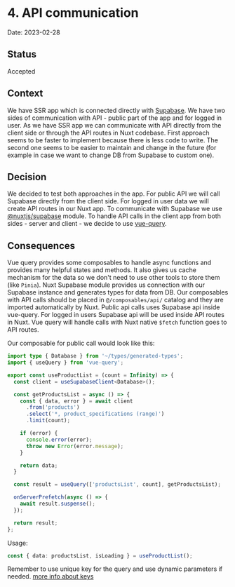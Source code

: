 # 4. API communication

Date: 2023-02-28

## Status

Accepted

## Context

We have SSR app which is connected directly with [Supabase](https://supabase.com/).
We have two sides of communication with API - public part of the app and for logged in user.
As we have SSR app we can communicate with API directly from the client side or through the API routes in Nuxt codebase. First approach seems to be faster to implement because there is less code to write. The second one seems to be easier to maintain and change in the future (for example in case we want to change DB from Supabase to custom one).

## Decision

We decided to test both approaches in the app.
For public API we will call Supabase directly from the client side. For logged in user data we will create API routes in our Nuxt app.
To communicate with Supabase we use [@nuxtjs/supabase](https://nuxt.com/modules/supabase) module. To handle API calls in the client app from both sides - server and client - we decide to use [vue-query](https://vue-query.vercel.app/).

## Consequences

Vue query provides some composables to handle async functions and provides many helpful states and methods. It also gives us cache mechanism for the data so we don't need to use other tools to store them (like `Pinia`).
Nuxt Supabase module provides us connection with our Supabase instance and generates types for data from DB.
Our composables with API calls should be placed in `@/composables/api/` catalog and they are imported automatically by Nuxt. Public api calls uses Supabase api inside vue-query. For logged in users Supabase api will be used inside API routes in Nuxt. Vue query will handle calls with Nuxt native `$fetch` function goes to API routes.

Our composable for public call would look like this:

```ts
import type { Database } from '~/types/generated-types';
import { useQuery } from 'vue-query';

export const useProductList = (count = Infinity) => {
  const client = useSupabaseClient<Database>();

  const getProductsList = async () => {
    const { data, error } = await client
      .from('products')
      .select('*, product_specifications (range)')
      .limit(count);

    if (error) {
      console.error(error);
      throw new Error(error.message);
    }

    return data;
  }

  const result = useQuery(['productsList', count], getProductsList);

  onServerPrefetch(async () => {
    await result.suspense();
  });

  return result;
};
```

Usage:

```ts
const { data: productsList, isLoading } = useProductList();
```

Remember to use unique key for the query and use dynamic parameters if needed. [more info about keys](https://vue-query.vercel.app/#/guides/query-keys)
